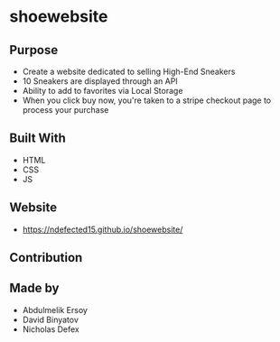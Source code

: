 # shoewebsite

## Purpose

- Create a website dedicated to selling High-End Sneakers
- 10 Sneakers are displayed through an API
- Ability to add to favorites via Local Storage
- When you click buy now, you're taken to a stripe checkout page to process your purchase

## Built With

- HTML
- CSS
- JS

## Website

- https://ndefected15.github.io/shoewebsite/



## Contribution

## Made by 
- Abdulmelik Ersoy
- David Binyatov
- Nicholas Defex


